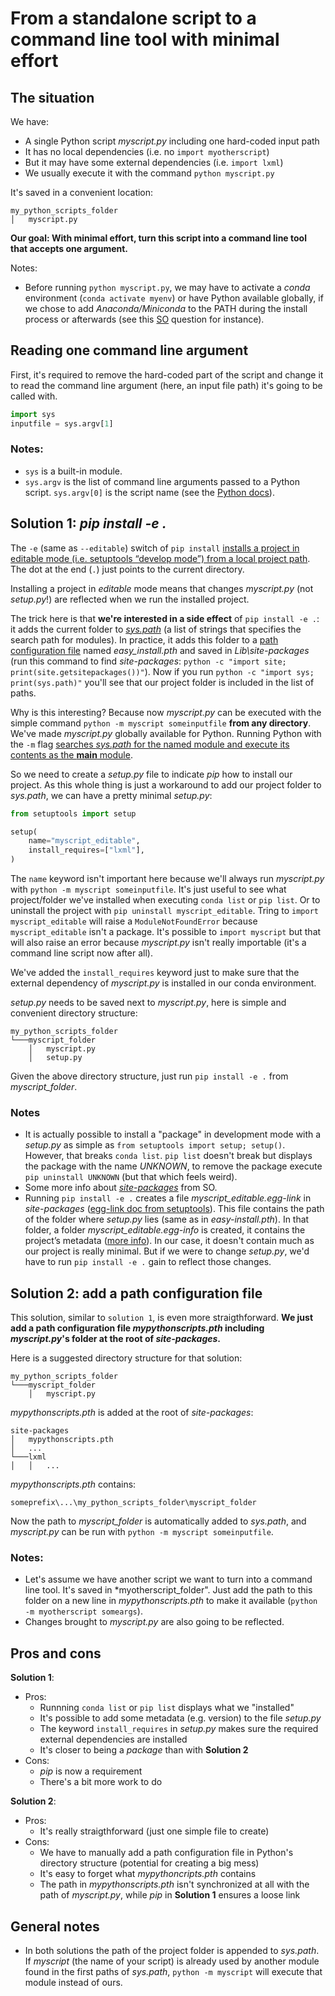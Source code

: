 # From a standalone script to a command line tool with minimal effort

## The situation

We have:
* A single Python script *myscript.py* including one hard-coded input path
* It has no local dependencies (i.e. no `import myotherscript`)
* But it may have some external dependencies (i.e. `import lxml`)
* We usually execute it with the command `python myscript.py`

It's saved in a convenient location:
```
my_python_scripts_folder
│   myscript.py
```

**Our goal: With minimal effort, turn this script into a command line tool that accepts one argument.**

Notes:
- Before running `python myscript.py`, we may have to activate a *conda* environment (`conda activate myenv`) or have Python available globally, if we chose to add *Anaconda/Miniconda* to the PATH during the install process or afterwards (see this [SO](https://stackoverflow.com/questions/44597662/conda-command-is-not-recognized-on-windows-10) question for instance).

## Reading one command line argument

First, it's required to remove the hard-coded part of the script and change it to read the command line argument (here, an input file path) it's going to be called with.
```python
import sys
inputfile = sys.argv[1]
```
### Notes:
- `sys` is a built-in module.
- `sys.argv` is the list of command line arguments passed to a Python script. `sys.argv[0]` is the script name (see the [Python docs](https://docs.python.org/3/library/sys.html#sys.argv)).

## Solution 1: *pip install -e .*

The `-e` (same as `--editable`) switch of `pip install` [installs  a project in editable mode (i.e. setuptools “develop mode”) from a local project path](https://pip.pypa.io/en/stable/reference/pip_install/#cmdoption-e). The dot at the end (`.`) just points to the current directory.

Installing a project in *editable* mode means that changes *myscript.py* (not *setup.py*!) are reflected when we run the installed project.

The trick here is that **we're interested in a side effect** of `pip install -e .`: it adds the current folder to [*sys.path*](https://docs.python.org/3/library/sys.html#sys.path) (a list of strings that specifies the search path for modules). In practice, it adds this folder to a [path configuration file](https://docs.python.org/3.7/library/site.html) named *easy_install.pth* and saved in *Lib\site-packages* (run this command to find *site-packages*: `python -c "import site; print(site.getsitepackages())"`). Now if you run `python -c "import sys; print(sys.path)"` you'll see that our project folder is included in the list of paths.

Why is this interesting? Because now *myscript.py* can be executed with the simple command `python -m myscript someinputfile` **from any directory**. We've made *myscript.py* globally available for Python. Running Python with the `-m` flag [searches *sys.path* for the named module and execute its contents as the __main__ module](https://docs.python.org/3.7/using/cmdline.html#cmdoption-m).

So we need to create a *setup.py* file to indicate *pip* how to install our project. As this whole thing is just a workaround to add our project folder to *sys.path*, we can have a pretty minimal *setup.py*:
```python
from setuptools import setup

setup(
    name="myscript_editable",
    install_requires=["lxml"],
)
```
The `name` keyword isn't important here because we'll always run *myscript.py* with `python -m myscript someinputfile`. It's just useful to see what project/folder we've installed when executing `conda list` or `pip list`. Or to uninstall the project with `pip uninstall myscript_editable`. Tring to `import myscript_editable` will raise a `ModuleNotFoundError` because `myscript_editable` isn't a package. It's possible to `import myscript` but that will also raise an error because *myscript.py* isn't really importable (it's a command line script now after all).

We've added the `install_requires` keyword just to make sure that the external dependency of *myscript.py* is installed in our conda environment.


*setup.py* needs to be saved next to *myscript.py*, here is simple and convenient directory structure:
```
my_python_scripts_folder
└───myscript_folder
    │   myscript.py
    │   setup.py
```
Given the above directory structure, just run `pip install -e .` from *myscript_folder*.

### Notes
- It is actually possible to install a "package" in development mode with a *setup.py* as simple as `from setuptools import setup; setup()`. However, that breaks `conda list`. `pip list` doesn't break but displays the package with the name *UNKNOWN*, to remove the package execute `pip uninstall UNKNOWN` (but that which feels weird).
- Some more info about [*site-packages*](https://stackoverflow.com/questions/31384639/what-is-pythons-site-packages-directory) from SO.
- Running `pip install -e .` creates a file *myscript_editable.egg-link* in *site-packages* ([egg-link doc from setuptools](https://setuptools.readthedocs.io/en/latest/formats.html#egg-links)). This file contains the path of the folder where *setup.py* lies (same as in *easy-install.pth*). In that folder, a folder *myscript_editable.egg-info* is created, it contains the project’s metadata ([more info](https://setuptools.readthedocs.io/en/latest/formats.html#eggs-and-their-formats)). In our case, it doesn't contain much as our project is really minimal. But if we were to change *setup.py*, we'd have to run `pip install -e .` gain to reflect those changes.

## Solution 2: add a path configuration file

This solution, similar to `solution 1`, is even more straigthforward. **We just add a path configuration file *mypythonscripts.pth* including *myscript.py*'s folder at the root of *site-packages*.**

Here is a suggested directory structure for that solution:
```
my_python_scripts_folder
└───myscript_folder
    │   myscript.py
```

*mypythonscripts.pth* is added at the root of *site-packages*:
```
site-packages
│   mypythonscripts.pth
│   ...
└───lxml
│   │   ...
```
*mypythonscripts.pth* contains:
```
someprefix\...\my_python_scripts_folder\myscript_folder
```

Now the path to *myscript_folder* is automatically added to *sys.path*, and *myscript.py* can be run with `python -m myscript someinputfile`.

### Notes:
- Let's assume we have another script we want to turn into a command line tool. It's saved in *myotherscript_folder". Just add the path to this folder on a new line in *mypythonscripts.pth* to make it available (`python -m myotherscript someargs`).
- Changes brought to *myscript.py* are also going to be reflected.

## Pros and cons

**Solution 1**:
- Pros:
  - Runnning `conda list` or `pip list` displays what we "installed"
  - It's possible to add some metadata (e.g. version) to the file *setup.py*
  - The keyword `install_requires` in *setup.py* makes sure the required external dependencies are installed
  - It's closer to being a *package* than with **Solution 2**
- Cons:
  - *pip* is now a requirement
  - There's a bit more work to do

**Solution 2**:
- Pros:
  - It's really straigthforward (just one simple file to create)
- Cons:
  - We have to manually add a path configuration file in Python's directory structure (potential for creating a big mess)
  - It's easy to forget what *mypythoncripts.pth* contains
  - The path in *mypythonscripts.pth* isn't synchronized at all with the path of *myscript.py*, while *pip* in **Solution 1** ensures a loose link


## General notes

- In both solutions the path of the project folder is appended to *sys.path*. If *myscript* (the name of your script) is already used by another module found in the first paths of *sys.path*, `python -m myscript` will execute that module instead of ours.

